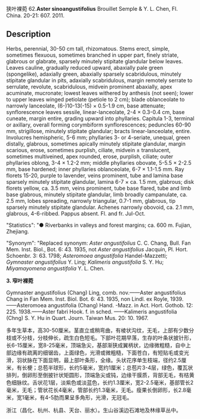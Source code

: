 狭叶裸菀
62.**Aster sinoangustifolius** Brouillet Semple & Y. L. Chen, Fl. China. 20-21: 607. 2011.

## Description
Herbs, perennial, 30-50 cm tall, rhizomatous. Stems erect, simple, sometimes flexuous, sometimes branched in upper part, finely striate, glabrous or glabrate, sparsely minutely stipitate glandular below leaves. Leaves cauline, gradually reduced upward, abaxially pale green (spongelike), adaxially green, abaxially sparsely scabridulous, minutely stipitate glandular in pits, adaxially scabridulous, margin remotely serrate to serrulate, revolute, scabridulous, midvein prominent abaxially, apex acuminate, mucronate; lowest leaves withered by anthesis (not seen); lower to upper leaves winged petiolate (petiole to 2 cm); blade oblanceolate to narrowly lanceolate, (6-)10-13(-15) × 0.5-1.9 cm, base attenuate; synflorescence leaves sessile, linear-lanceolate, 2-4 × 0.3-0.4 cm, base cuneate, margin entire, grading upward into phyllaries. Capitula 1-3, terminal or axillary, overall forming corymbiform synflorescences; peduncles 60-90 mm, strigillose, minutely stipitate glandular; bracts linear-lanceolate, entire. Involucres hemispheric, 5-6 mm; phyllaries 3- or 4-seriate, unequal, green distally, glabrous, sometimes apically minutely stipitate glandular, margin scarious, erose, sometimes purplish, ciliate, midvein ± translucent, sometimes multiveined, apex rounded, erose, purplish, ciliate; outer phyllaries oblong, 3-4 × 1.2-2 mm; middle phyllaries obovate, 5-5.5 × 2-2.5 mm, base hardened; inner phyllaries oblanceolate, 6-7 × 1.1-1.5 mm. Ray florets 15-20, purple to lavender, veins prominent, tube and lamina base sparsely minutely stipitate glandular, lamina 6-7 × ca. 1.5 mm, glabrous; disk florets yellow, ca. 3.5 mm, veins prominent, tube base flared, tube and limb base glabrous, minutely stipitate glandular, limb broadly campanulate, ca. 2.5 mm, lobes spreading, narrowly triangular, 0.7-1 mm, glabrous, tip sparsely minutely stipitate glandular. Achenes narrowly obovoid, ca. 2.1 mm, glabrous, 4-6-ribbed. Pappus absent. Fl. and fr. Jul-Oct.

  "Statistics": "● Riverbanks in valleys and forest margins; ca. 600 m. Fujian, Zhejiang.

  "Synonym": "Replaced synonym: *Aster angustifolius* C. C. Chang, Bull. Fan Mem. Inst. Biol., Bot. 6: 43. 1935, not *Aster angustifolius* Jacquin, Pl. Hort. Schoenbr. 3: 63. 1798; *Asteromoea angustifolia* Handel-Mazzetti; *Gymnaster angustifolius* Y. Ling; *Kalimeris angustifolia* S. Y. Hu; *Miyamayomena angustifolia* Y. L. Chen.

**3. 窄叶裸菀**

Gymnaster angustifolius (Chang) Ling, comb. nov.——Aster angustifolius Chang in Fan Mem. Inst. Biol. Bot. 6: 43. 1935, non Lindl. ex Royle, 1939. ——Asteromoea angustifolia (Chang) Hand. -Mazz. in Act. Hort. Gothob. 12: 225. 1938.——Aster fabri Hook. f. in sched. ——Kalimeris angustifolia (Chng) S. Y. Hu in Quart. Journ. Taiwan Mus. 20: 10. 1967.

多年生草本，高30-50厘米。茎直立或稍弯曲，有棱状沟纹，无毛，上部有少数分枝或不分枝，分枝伸长，疏生白色短毛。下部叶花期早落，生存的叶条状披针形，长6-15厘米，宽8-25毫米，顶端急尖，基部渐狭成翼柄状，边缘微粗糙，自中上部边缘有疏离的细锯齿，上面绿色，光滑或微粗糙，下面苍白，有短贴毛或变光滑，羽状脉在下面显明，最上部叶条形，全缘。头状花序单生枝端，径约2.5厘米，有长梗；总苞半球形，长约5毫米，宽约1厘米；总苞片3-4层，绿色，覆瓦状排列，倒卵形至倒披针状矩圆形，顶端急尖或钝，边缘干膜质，背部无毛，有桔黄色细脉纹。舌状花1层，淡紫色或淡蓝色，长约1.3厘米，宽2-2.5毫米，基部管长2毫米，无毛；管状花长4毫米，管部长约1.3毫米，无毛。瘦果长倒卵形，长2.8毫米，宽1毫米，有4-5肋而果呈多角形，光滑，无冠毛。

浙江（昌化、杭州、杭县、天台、丽水）。生山谷溪边石滩地及林缘草丛中。
